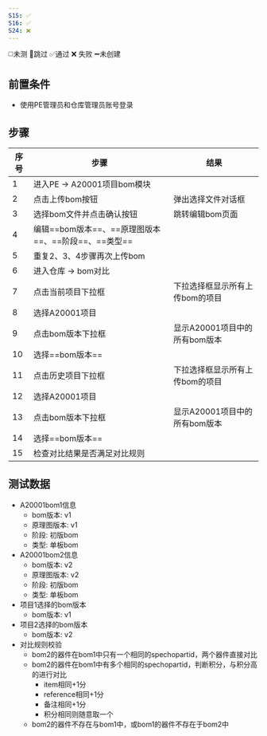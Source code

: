 ```yaml
---
S15: ✅
S16: ✅
S24: ❌
---
```

◻️未测    🚫跳过     ✅通过    ❌ 失败    ➖未创建

## 前置条件

- 使用PE管理员和仓库管理员账号登录

## 步骤

| 序号  | 步骤                                  | 结果                  |
| --- | ----------------------------------- | ------------------- |
| 1   | 进入PE -> A20001项目bom模块               |                     |
| 2   | 点击上传bom按钮                           | 弹出选择文件对话框           |
| 3   | 选择bom文件并点击确认按钮                      | 跳转编辑bom页面           |
| 4   | 编辑==bom版本==、==原理图版本==、==阶段==、==类型== |                     |
| 5   | 重复2、3、4步骤再次上传bom                    |                     |
| 6   | 进入仓库 -> bom对比                       |                     |
| 7   | 点击当前项目下拉框                           | 下拉选择框显示所有上传bom的项目   |
| 8   | 选择A20001项目                          |                     |
| 9   | 点击bom版本下拉框                          | 显示A20001项目中的所有bom版本 |
| 10  | 选择==bom版本==                         |                     |
| 11  | 点击历史项目下拉框                           | 下拉选择框显示所有上传bom的项目   |
| 12  | 选择A20001项目                          |                     |
| 13  | 点击bom版本下拉框                          | 显示A20001项目中的所有bom版本 |
| 14  | 选择==bom版本==                         |                     |
| 15  | 检查对比结果是否满足对比规则                      |                     |

## 测试数据

- A20001bom1信息
	- bom版本: v1
	- 原理图版本: v1
	- 阶段: 初版bom
	- 类型: 单板bom
- A20001bom2信息
	- bom版本: v2
	- 原理图版本: v2
	- 阶段: 初版bom
	- 类型: 单板bom
- 项目1选择的bom版本
	- bom版本: v1
- 项目2选择的bom版本
	- bom版本: v2
- 对比规则校验
	- bom2的器件在bom1中只有一个相同的spechopartid，两个器件直接对比
	- bom2的器件在bom1中有多个相同的spechopartid，判断积分，与积分高的进行对比
		- item相同+1分
		- reference相同+1分
		- 备注相同+1分
		- 积分相同则随意取一个
	- bom2的器件不存在与bom1中，或bom1的器件不存在于bom2中
